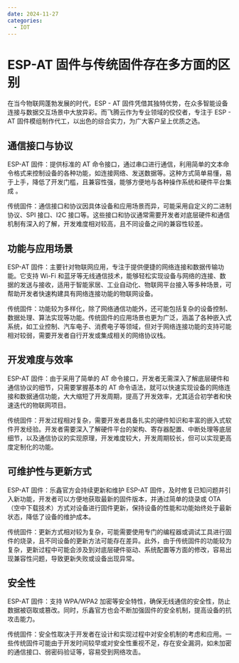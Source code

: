 ```yaml
---
date: 2024-11-27
categories:
  - IOT
---
```


# ESP-AT 固件与传统固件存在多方面的区别
在当今物联网蓬勃发展的时代，ESP - AT 固件凭借其独特优势，在众多智能设备连接与数据交互场景中大放异彩。而飞腾云作为专业领域的佼佼者，专注于 ESP - AT 固件模组制作代工，以出色的综合实力，为广大客户呈上优质之选。
<!-- more -->
## 通信接口与协议

ESP-AT 固件：提供标准的 AT 命令接口，通过串口进行通信，利用简单的文本命令格式来控制设备的各种功能，如连接网络、发送数据等。这种方式简单易懂，易于上手，降低了开发门槛，且兼容性强，能够方便地与各种操作系统和硬件平台集成 。

传统固件：通信接口和协议因具体设备和应用场景而异，可能采用自定义的二进制协议、SPI 接口、I2C 接口等。这些接口和协议通常需要开发者对底层硬件和通信机制有深入的了解，开发难度相对较高，且不同设备之间的兼容性较差。

## 功能与应用场景

ESP-AT 固件：主要针对物联网应用，专注于提供便捷的网络连接和数据传输功能。它支持 Wi-Fi 和蓝牙等无线通信技术，能够轻松实现设备与网络的连接、数据的发送与接收，适用于智能家居、工业自动化、物联网平台接入等多种场景，可帮助开发者快速构建具有网络连接功能的物联网设备。

传统固件：功能较为多样化，除了网络通信功能外，还可能包括复杂的设备控制、数据处理、算法实现等功能。传统固件的应用场景也更为广泛，涵盖了各种嵌入式系统，如工业控制、汽车电子、消费电子等领域，但对于网络连接功能的支持可能相对较弱，需要开发者自行开发或集成相关的网络协议栈。

## 开发难度与效率

ESP-AT 固件：由于采用了简单的 AT 命令接口，开发者无需深入了解底层硬件和通信协议的细节，只需要掌握基本的 AT 命令语法，就可以快速实现设备的网络连接和数据通信功能，大大缩短了开发周期，提高了开发效率，尤其适合初学者和快速迭代的物联网项目。

传统固件：开发过程相对复杂，需要开发者具备扎实的硬件知识和丰富的嵌入式软件开发经验。开发者需要深入了解硬件平台的架构、寄存器配置、中断处理等底层细节，以及通信协议的实现原理，开发难度较大，开发周期较长，但可以实现更高度定制化的功能。

## 可维护性与更新方式

ESP-AT 固件：乐鑫官方会持续更新和维护 ESP-AT 固件，及时修复已知问题并引入新功能，开发者可以方便地获取最新的固件版本，并通过简单的烧录或 OTA（空中下载技术）方式对设备进行固件更新，保持设备的性能和功能始终处于最新状态，降低了设备的维护成本。

传统固件：更新方式相对较为复杂，可能需要使用专门的编程器或调试工具进行固件的烧录，且不同设备的更新方法可能存在差异。此外，由于传统固件的功能较为复杂，更新过程中可能会涉及到对底层硬件驱动、系统配置等方面的修改，容易出现兼容性问题，导致更新失败或设备出现异常。

## 安全性

ESP-AT 固件：支持 WPA/WPA2 加密等安全特性，确保无线通信的安全性，防止数据被窃取或篡改。同时，乐鑫官方也会不断加强固件的安全机制，提高设备的抗攻击能力。

传统固件：安全性取决于开发者在设计和实现过程中对安全机制的考虑和应用。一些传统固件可能由于开发时间较早或对安全性重视不足，存在安全漏洞，如未加密的通信接口、弱密码验证等，容易受到网络攻击。